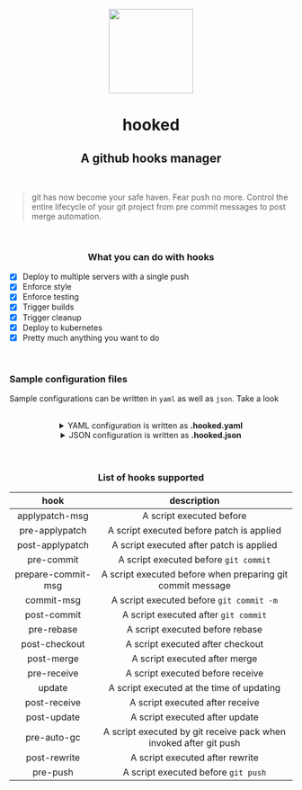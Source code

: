 <p align="center">
    <img src="https://octodex.github.com/images/daftpunktocat-guy.gif" width=150px>
</p>
<h1 align="center">hooked</h1>
<h2 align="center">A github hooks manager</h2>

<br>

> git has now become your safe haven. Fear push no more. Control the entire lifecycle of your git project from pre commit messages to post merge automation.

<br>

<h3 align="center">What you can do with hooks</h3>

- [X] Deploy to multiple servers with a single push
- [X] Enforce style  
- [x] Enforce testing
- [X] Trigger builds
- [X] Trigger cleanup
- [X] Deploy to kubernetes 
- [X] Pretty much anything you want to do

<br>

### Sample configuration files
Sample configurations can be written in `yaml` as well as `json`. Take a look

<br>

<details>
<summary align="center">YAML configuration is written as <b>.hooked.yaml</b> </summary>

```yaml
version: 1.0
hooks:
  pre-commit:
    env_file: .env
    commands:
      - "cat .hooked.log >> pre-commit hook'"
      - "cat .hooked.log >> 'hooked!'"
  post-commit:
    environment:
      - HOST: localhost
    commands:
      - "cat .hooked.log >> post-commit hook'"
      - "cat .hooked.log >> 'hooked!'"

```

</details>


<details>
<summary align="center">JSON configuration is written as <b>.hooked.json</b> </summary>

```json
{
	"version": 1,
	"hooks": {
		"pre-commit": {
			"env_file": ".env",
			"commands": [
				"cat .hooked.log >> pre-commit hook'",
				"cat .hooked.log >> 'hooked!'"
			]
		},
		"post-commit": {
			"environment": [
				{
					"HOST": "localhost"
				}
			],
			"commands": [
				"cat .hooked.log >> post-commit hook'",
				"cat .hooked.log >> 'hooked!'"
			]
		}
	}
}
```
</details>

<br>
<br>

<h3 align="center">List of hooks supported</h3>

<div align = "center">

| hook | description    |          
|:----:|:----------------------------------------:|
| applypatch-msg        | A script executed before         |
| pre-applypatch        | A script executed before patch is applied |
| post-applypatch       | A script executed after patch is applied |
| pre-commit            | A script executed before `git commit`|
| prepare-commit-msg    | A script executed before when preparing git commit message      |
| commit-msg            | A script executed before `git commit -m`         |
| post-commit           | A script executed after `git commit`   |
| pre-rebase            | A script executed before rebase        |
| post-checkout         | A script executed after checkout       |
| post-merge            | A script executed after merge          |
| pre-receive           | A script executed before receive       |
| update                | A script executed at the time of updating                |
| post-receive          | A script executed after receive         |
| post-update           | A script executed after update          |
| pre-auto-gc           | A script executed by git receive pack when invoked after git push        |
| post-rewrite          | A script executed after rewrite         |
| pre-push              | A script executed before `git push`     |

</div>
